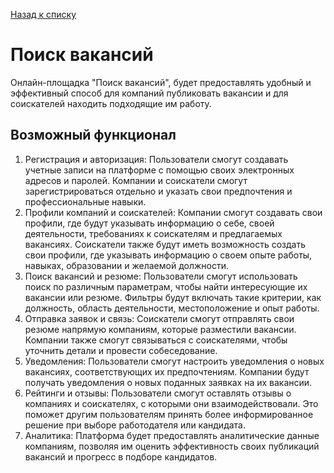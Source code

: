 [Назад к списку](/README.md)

# Поиск вакансий

Онлайн-площадка "Поиск вакансий", будет предоставлять удобный и эффективный способ для компаний публиковать вакансии и для соискателей находить подходящие им работу.

## Возможный функционал

1. Регистрация и авторизация: Пользователи смогут создавать учетные записи на платформе с помощью своих электронных адресов и паролей. Компании и соискатели смогут зарегистрироваться отдельно и указать свои предпочтения и профессиональные навыки.
2. Профили компаний и соискателей: Компании смогут создавать свои профили, где будут указывать информацию о себе, своей деятельности, требованиях к соискателям и предлагаемых вакансиях. Соискатели также будут иметь возможность создать свои профили, где указывать информацию о своем опыте работы, навыках, образовании и желаемой должности.
3. Поиск вакансий и резюме: Пользователи смогут использовать поиск по различным параметрам, чтобы найти интересующие их вакансии или резюме. Фильтры будут включать такие критерии, как должность, область деятельности, местоположение и опыт работы.
4. Отправка заявок и связь: Соискатели смогут отправлять свои резюме напрямую компаниям, которые разместили вакансии. Компании также смогут связываться с соискателями, чтобы уточнить детали и провести собеседование.
5. Уведомления: Пользователи смогут настроить уведомления о новых вакансиях, соответствующих их предпочтениям. Компании будут получать уведомления о новых поданных заявках на их вакансии.
6. Рейтинги и отзывы: Пользователи смогут оставлять отзывы о компаниях и соискателях, с которыми они взаимодействовали. Это поможет другим пользователям принять более информированное решение при выборе работодателя или кандидата.
7. Аналитика: Платформа будет предоставлять аналитические данные компаниям, позволяя им оценить эффективность своих публикаций вакансий и прогресс в подборе кандидатов.
